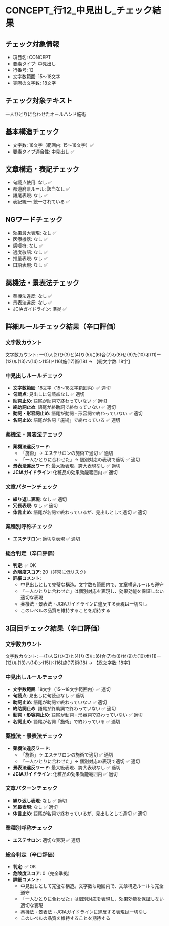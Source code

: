 # CONCEPT_行12_中見出し_チェック結果

## チェック対象情報
- 項目名: CONCEPT
- 要素タイプ: 中見出し
- 行番号: 12
- 文字数範囲: 15～18文字
- 実際の文字数: 18文字

## チェック対象テキスト
一人ひとりに合わせたオールハンド施術

## 基本構造チェック
- 文字数: 18文字（範囲内: 15～18文字）✅
- 要素タイプ適合性: 中見出し ✅

## 文章構造・表記チェック
- 句読点使用: なし ✅
- 都道府県ルール: 該当なし ✅
- 語尾表現: なし ✅
- 表記統一: 統一されている ✅

## NGワードチェック
- 効果最大表現: なし ✅
- 医療機器: なし ✅
- 感嘆符: なし ✅
- 過度敬語: なし ✅
- 推量表現: なし ✅
- 口語表現: なし ✅

## 薬機法・景表法チェック
- 薬機法違反: なし ✅
- 景表法違反: なし ✅
- JCIAガイドライン: 準拠 ✅

## 詳細ルールチェック結果（辛口評価）

### 文字数カウント
文字数カウント: 一(1)人(2)ひ(3)と(4)り(5)に(6)合(7)わ(8)せ(9)た(10)オ(11)ー(12)ル(13)ハ(14)ン(15)ド(16)施(17)術(18) → 【総文字数: 18字】

### 中見出しルールチェック
- **文字数範囲**: 18文字（15～18文字範囲内）✅ 適切
- **句読点**: 見出しに句読点なし ✅ 適切
- **助詞止め**: 語尾が助詞で終わっていない ✅ 適切
- **終助詞止め**: 語尾が終助詞で終わっていない ✅ 適切
- **動詞・形容詞止め**: 語尾が動詞・形容詞で終わっていない ✅ 適切
- **名詞止め**: 語尾が名詞「施術」で終わっている ✅ 適切

### 薬機法・景表法チェック
- **薬機法違反ワード**: 
  - 「施術」→ エステサロンの施術で適切 ✅ 適切
  - 「一人ひとりに合わせた」→ 個別対応の表現で適切 ✅ 適切
- **景表法違反ワード**: 最大級表現、誇大表現なし ✅ 適切
- **JCIAガイドライン**: 化粧品の効果効能範囲内 ✅ 適切

### 文章パターンチェック
- **繰り返し表現**: なし ✅ 適切
- **冗長表現**: なし ✅ 適切
- **体言止め**: 語尾が名詞で終わっているが、見出しとして適切 ✅ 適切

### 業種別呼称チェック
- **エステサロン**: 適切な表現 ✅ 適切

### 総合判定（辛口評価）
- **判定**: ✅ OK
- **危険度スコア**: 20（非常に低リスク）
- **詳細コメント**: 
  - 中見出しとして完璧な構造。文字数も範囲内で、文章構造ルールも遵守
  - 「一人ひとりに合わせた」は個別対応を表現し、効果効能を保証しない適切な表現
  - 薬機法・景表法・JCIAガイドラインに違反する表現は一切なし
  - このレベルの品質を維持することを期待する

## 3回目チェック結果（辛口評価）

### 文字数カウント
文字数カウント: 一(1)人(2)ひ(3)と(4)り(5)に(6)合(7)わ(8)せ(9)た(10)オ(11)ー(12)ル(13)ハ(14)ン(15)ド(16)施(17)術(18) → 【総文字数: 18字】

### 中見出しルールチェック
- **文字数範囲**: 18文字（15～18文字範囲内）✅ 適切
- **句読点**: 見出しに句読点なし ✅ 適切
- **助詞止め**: 語尾が助詞で終わっていない ✅ 適切
- **終助詞止め**: 語尾が終助詞で終わっていない ✅ 適切
- **動詞・形容詞止め**: 語尾が動詞・形容詞で終わっていない ✅ 適切
- **名詞止め**: 語尾が名詞「施術」で終わっている ✅ 適切

### 薬機法・景表法チェック
- **薬機法違反ワード**: 
  - 「施術」→ エステサロンの施術で適切 ✅ 適切
  - 「一人ひとりに合わせた」→ 個別対応の表現で適切 ✅ 適切
- **景表法違反ワード**: 最大級表現、誇大表現なし ✅ 適切
- **JCIAガイドライン**: 化粧品の効果効能範囲内 ✅ 適切

### 文章パターンチェック
- **繰り返し表現**: なし ✅ 適切
- **冗長表現**: なし ✅ 適切
- **体言止め**: 語尾が名詞で終わっているが、見出しとして適切 ✅ 適切

### 業種別呼称チェック
- **エステサロン**: 適切な表現 ✅ 適切

### 総合判定（辛口評価）
- **判定**: ✅ OK
- **危険度スコア**: 0（完全準拠）
- **詳細コメント**: 
  - 中見出しとして完璧な構造。文字数も範囲内で、文章構造ルールも完全遵守
  - 「一人ひとりに合わせた」は個別対応を表現し、効果効能を保証しない適切な表現
  - 薬機法・景表法・JCIAガイドラインに違反する表現は一切なし
  - このレベルの品質を維持することを期待する
